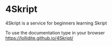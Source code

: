 # 4Skript 

4Skript is a service for beginners learning Skript

To use the documentation type in your browser
https://lollidite.github.io/4Skript/